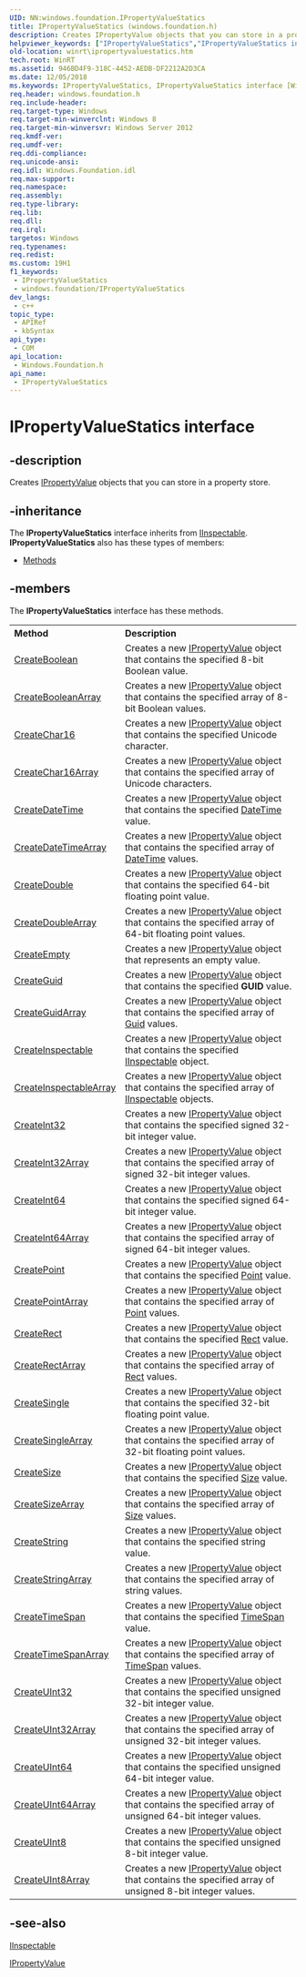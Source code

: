 ```yaml
---
UID: NN:windows.foundation.IPropertyValueStatics
title: IPropertyValueStatics (windows.foundation.h)
description: Creates IPropertyValue objects that you can store in a property store.
helpviewer_keywords: ["IPropertyValueStatics","IPropertyValueStatics interface [Windows Runtime]","IPropertyValueStatics interface [Windows Runtime]","described","windows/IPropertyValueStatics","winrt.ipropertyvaluefactory","winrt.ipropertyvaluestatics"]
old-location: winrt\ipropertyvaluestatics.htm
tech.root: WinRT
ms.assetid: 946BD4F9-318C-4452-AEDB-DF2212A2D3CA
ms.date: 12/05/2018
ms.keywords: IPropertyValueStatics, IPropertyValueStatics interface [Windows Runtime], IPropertyValueStatics interface [Windows Runtime],described, windows/IPropertyValueStatics, winrt.ipropertyvaluefactory, winrt.ipropertyvaluestatics
req.header: windows.foundation.h
req.include-header: 
req.target-type: Windows
req.target-min-winverclnt: Windows 8
req.target-min-winversvr: Windows Server 2012
req.kmdf-ver: 
req.umdf-ver: 
req.ddi-compliance: 
req.unicode-ansi: 
req.idl: Windows.Foundation.idl
req.max-support: 
req.namespace: 
req.assembly: 
req.type-library: 
req.lib: 
req.dll: 
req.irql: 
targetos: Windows
req.typenames: 
req.redist: 
ms.custom: 19H1
f1_keywords:
 - IPropertyValueStatics
 - windows.foundation/IPropertyValueStatics
dev_langs:
 - c++
topic_type:
 - APIRef
 - kbSyntax
api_type:
 - COM
api_location:
 - Windows.Foundation.h
api_name:
 - IPropertyValueStatics
---
```


# IPropertyValueStatics interface


## -description

Creates <a href="/windows/desktop/api/windows.foundation/nn-windows-foundation-ipropertyvalue">IPropertyValue</a> objects that you can store in a property store.

## -inheritance

The <b xmlns:loc="http://microsoft.com/wdcml/l10n">IPropertyValueStatics</b> interface inherits from <a href="/windows/desktop/api/inspectable/nn-inspectable-iinspectable">IInspectable</a>. <b>IPropertyValueStatics</b> also has these types of members:
<ul>
<li><a href="https://docs.microsoft.com/">Methods</a></li>
</ul>

## -members

The <b>IPropertyValueStatics</b> interface has these methods.
<table class="members" id="memberListMethods">
<tr>
<th align="left" width="37%">Method</th>
<th align="left" width="63%">Description</th>
</tr>
<tr data="declared;">
<td align="left" width="37%">
<a href="/windows/desktop/api/windows.foundation/nf-windows-foundation-ipropertyvaluestatics-createboolean">CreateBoolean</a>
</td>
<td align="left" width="63%">
Creates a new <a href="/windows/desktop/api/windows.foundation/nn-windows-foundation-ipropertyvalue">IPropertyValue</a> object that contains  the specified 8-bit Boolean value.

</td>
</tr>
<tr data="declared;">
<td align="left" width="37%">
<a href="/windows/desktop/api/windows.foundation/nf-windows-foundation-ipropertyvaluestatics-createbooleanarray">CreateBooleanArray</a>
</td>
<td align="left" width="63%">
Creates a new <a href="/windows/desktop/api/windows.foundation/nn-windows-foundation-ipropertyvalue">IPropertyValue</a> object that contains  the specified array of 8-bit Boolean values.

</td>
</tr>
<tr data="declared;">
<td align="left" width="37%">
<a href="/windows/desktop/api/windows.foundation/nf-windows-foundation-ipropertyvaluestatics-createchar16">CreateChar16</a>
</td>
<td align="left" width="63%">
Creates a new <a href="/windows/desktop/api/windows.foundation/nn-windows-foundation-ipropertyvalue">IPropertyValue</a> object that contains  the specified Unicode character.

</td>
</tr>
<tr data="declared;">
<td align="left" width="37%">
<a href="/windows/desktop/api/windows.foundation/nf-windows-foundation-ipropertyvaluestatics-createchar16array">CreateChar16Array</a>
</td>
<td align="left" width="63%">
Creates a new <a href="/windows/desktop/api/windows.foundation/nn-windows-foundation-ipropertyvalue">IPropertyValue</a> object that contains  the specified array of Unicode characters.

</td>
</tr>
<tr data="declared;">
<td align="left" width="37%">
<a href="/windows/desktop/api/windows.foundation/nf-windows-foundation-ipropertyvaluestatics-createdatetime">CreateDateTime</a>
</td>
<td align="left" width="63%">
Creates a new <a href="/windows/desktop/api/windows.foundation/nn-windows-foundation-ipropertyvalue">IPropertyValue</a> object that contains  the specified <a href="/windows/desktop/api/windows.foundation/ns-windows-foundation-datetime">DateTime</a> value.

</td>
</tr>
<tr data="declared;">
<td align="left" width="37%">
<a href="/windows/desktop/api/windows.foundation/nf-windows-foundation-ipropertyvaluestatics-createdatetimearray">CreateDateTimeArray</a>
</td>
<td align="left" width="63%">
Creates a new <a href="/windows/desktop/api/windows.foundation/nn-windows-foundation-ipropertyvalue">IPropertyValue</a> object that contains  the specified array of <a href="/windows/desktop/api/windows.foundation/ns-windows-foundation-datetime">DateTime</a> values.

</td>
</tr>
<tr data="declared;">
<td align="left" width="37%">
<a href="/windows/desktop/api/windows.foundation/nf-windows-foundation-ipropertyvaluestatics-createdouble">CreateDouble</a>
</td>
<td align="left" width="63%">
Creates a new <a href="/windows/desktop/api/windows.foundation/nn-windows-foundation-ipropertyvalue">IPropertyValue</a> object that contains  the specified 64-bit floating point value.

</td>
</tr>
<tr data="declared;">
<td align="left" width="37%">
<a href="/windows/desktop/api/windows.foundation/nf-windows-foundation-ipropertyvaluestatics-createdoublearray">CreateDoubleArray</a>
</td>
<td align="left" width="63%">
Creates a new <a href="/windows/desktop/api/windows.foundation/nn-windows-foundation-ipropertyvalue">IPropertyValue</a> object that contains  the specified array of 64-bit floating point values.

</td>
</tr>
<tr data="declared;">
<td align="left" width="37%">
<a href="/windows/desktop/api/windows.foundation/nf-windows-foundation-ipropertyvaluestatics-createempty">CreateEmpty</a>
</td>
<td align="left" width="63%">
Creates a new <a href="/windows/desktop/api/windows.foundation/nn-windows-foundation-ipropertyvalue">IPropertyValue</a> object that represents an empty value.

</td>
</tr>
<tr data="declared;">
<td align="left" width="37%">
<a href="/windows/desktop/api/windows.foundation/nf-windows-foundation-ipropertyvaluestatics-createguid">CreateGuid</a>
</td>
<td align="left" width="63%">
Creates a new <a href="/windows/desktop/api/windows.foundation/nn-windows-foundation-ipropertyvalue">IPropertyValue</a> object that contains  the specified <b>GUID</b> value.

</td>
</tr>
<tr data="declared;">
<td align="left" width="37%">
<a href="/windows/desktop/api/windows.foundation/nf-windows-foundation-ipropertyvaluestatics-createguidarray">CreateGuidArray</a>
</td>
<td align="left" width="63%">
Creates a new <a href="/windows/desktop/api/windows.foundation/nn-windows-foundation-ipropertyvalue">IPropertyValue</a> object that contains  the specified array of <a href="/dotnet/api/system.guid">Guid</a> values.

</td>
</tr>
<tr data="declared;">
<td align="left" width="37%">
<a href="/windows/desktop/api/windows.foundation/nf-windows-foundation-ipropertyvaluestatics-createinspectable">CreateInspectable</a>
</td>
<td align="left" width="63%">
Creates a new <a href="/windows/desktop/api/windows.foundation/nn-windows-foundation-ipropertyvalue">IPropertyValue</a> object that contains  the specified <a href="/windows/desktop/api/inspectable/nn-inspectable-iinspectable">IInspectable</a> object.

</td>
</tr>
<tr data="declared;">
<td align="left" width="37%">
<a href="/windows/desktop/api/windows.foundation/nf-windows-foundation-ipropertyvaluestatics-createinspectablearray">CreateInspectableArray</a>
</td>
<td align="left" width="63%">
Creates a new <a href="/windows/desktop/api/windows.foundation/nn-windows-foundation-ipropertyvalue">IPropertyValue</a> object that contains  the specified array of  <a href="/windows/desktop/api/inspectable/nn-inspectable-iinspectable">IInspectable</a> objects.

</td>
</tr>
<tr data="declared;">
<td align="left" width="37%">
<a href="/windows/desktop/api/windows.foundation/nf-windows-foundation-ipropertyvaluestatics-createint32">CreateInt32</a>
</td>
<td align="left" width="63%">
Creates a new <a href="/windows/desktop/api/windows.foundation/nn-windows-foundation-ipropertyvalue">IPropertyValue</a> object that contains  the specified signed 32-bit integer value.

</td>
</tr>
<tr data="declared;">
<td align="left" width="37%">
<a href="/windows/desktop/api/windows.foundation/nf-windows-foundation-ipropertyvaluestatics-createint32array">CreateInt32Array</a>
</td>
<td align="left" width="63%">
Creates a new <a href="/windows/desktop/api/windows.foundation/nn-windows-foundation-ipropertyvalue">IPropertyValue</a> object that contains  the specified array of signed 32-bit integer values.

</td>
</tr>
<tr data="declared;">
<td align="left" width="37%">
<a href="/windows/desktop/api/windows.foundation/nf-windows-foundation-ipropertyvaluestatics-createint64">CreateInt64</a>
</td>
<td align="left" width="63%">
Creates a new <a href="/windows/desktop/api/windows.foundation/nn-windows-foundation-ipropertyvalue">IPropertyValue</a> object that contains  the specified signed 64-bit integer value.

</td>
</tr>
<tr data="declared;">
<td align="left" width="37%">
<a href="/windows/desktop/api/windows.foundation/nf-windows-foundation-ipropertyvaluestatics-createint64array">CreateInt64Array</a>
</td>
<td align="left" width="63%">
Creates a new <a href="/windows/desktop/api/windows.foundation/nn-windows-foundation-ipropertyvalue">IPropertyValue</a> object that contains  the specified array of signed 64-bit integer values.

</td>
</tr>
<tr data="declared;">
<td align="left" width="37%">
<a href="/windows/desktop/api/windows.foundation/nf-windows-foundation-ipropertyvaluestatics-createpoint">CreatePoint</a>
</td>
<td align="left" width="63%">
Creates a new <a href="/windows/desktop/api/windows.foundation/nn-windows-foundation-ipropertyvalue">IPropertyValue</a> object that contains  the specified <a href="/windows/desktop/api/windows.foundation/ns-windows-foundation-point">Point</a> value.

</td>
</tr>
<tr data="declared;">
<td align="left" width="37%">
<a href="/windows/desktop/api/windows.foundation/nf-windows-foundation-ipropertyvaluestatics-createpointarray">CreatePointArray</a>
</td>
<td align="left" width="63%">
Creates a new <a href="/windows/desktop/api/windows.foundation/nn-windows-foundation-ipropertyvalue">IPropertyValue</a> object that contains  the specified array of <a href="/windows/desktop/api/windows.foundation/ns-windows-foundation-point">Point</a> values.

</td>
</tr>
<tr data="declared;">
<td align="left" width="37%">
<a href="/windows/desktop/api/windows.foundation/nf-windows-foundation-ipropertyvaluestatics-createrect">CreateRect</a>
</td>
<td align="left" width="63%">
Creates a new <a href="/windows/desktop/api/windows.foundation/nn-windows-foundation-ipropertyvalue">IPropertyValue</a> object that contains  the specified <a href="/windows/desktop/api/windows.foundation/ns-windows-foundation-rect">Rect</a> value.

</td>
</tr>
<tr data="declared;">
<td align="left" width="37%">
<a href="/windows/desktop/api/windows.foundation/nf-windows-foundation-ipropertyvaluestatics-createrectarray">CreateRectArray</a>
</td>
<td align="left" width="63%">
Creates a new <a href="/windows/desktop/api/windows.foundation/nn-windows-foundation-ipropertyvalue">IPropertyValue</a> object that contains  the specified array of <a href="/windows/desktop/api/windows.foundation/ns-windows-foundation-rect">Rect</a> values.

</td>
</tr>
<tr data="declared;">
<td align="left" width="37%">
<a href="/windows/desktop/api/windows.foundation/nf-windows-foundation-ipropertyvaluestatics-createsingle">CreateSingle</a>
</td>
<td align="left" width="63%">
Creates a new <a href="/windows/desktop/api/windows.foundation/nn-windows-foundation-ipropertyvalue">IPropertyValue</a> object that contains  the specified 32-bit floating point value.

</td>
</tr>
<tr data="declared;">
<td align="left" width="37%">
<a href="/windows/desktop/api/windows.foundation/nf-windows-foundation-ipropertyvaluestatics-createsinglearray">CreateSingleArray</a>
</td>
<td align="left" width="63%">
Creates a new <a href="/windows/desktop/api/windows.foundation/nn-windows-foundation-ipropertyvalue">IPropertyValue</a> object that contains  the specified array of 32-bit floating point values.

</td>
</tr>
<tr data="declared;">
<td align="left" width="37%">
<a href="/windows/desktop/api/windows.foundation/nf-windows-foundation-ipropertyvaluestatics-createsize">CreateSize</a>
</td>
<td align="left" width="63%">
Creates a new <a href="/windows/desktop/api/windows.foundation/nn-windows-foundation-ipropertyvalue">IPropertyValue</a> object that contains  the specified <a href="/windows/desktop/api/windows.foundation/ns-windows-foundation-size">Size</a> value.

</td>
</tr>
<tr data="declared;">
<td align="left" width="37%">
<a href="/windows/desktop/api/windows.foundation/nf-windows-foundation-ipropertyvaluestatics-createsizearray">CreateSizeArray</a>
</td>
<td align="left" width="63%">
Creates a new <a href="/windows/desktop/api/windows.foundation/nn-windows-foundation-ipropertyvalue">IPropertyValue</a> object that contains  the specified array of <a href="/windows/desktop/api/windows.foundation/ns-windows-foundation-size">Size</a> values.

</td>
</tr>
<tr data="declared;">
<td align="left" width="37%">
<a href="/windows/desktop/api/windows.foundation/nf-windows-foundation-ipropertyvaluestatics-createstring">CreateString</a>
</td>
<td align="left" width="63%">
Creates a new <a href="/windows/desktop/api/windows.foundation/nn-windows-foundation-ipropertyvalue">IPropertyValue</a> object that contains  the specified string value.

</td>
</tr>
<tr data="declared;">
<td align="left" width="37%">
<a href="/windows/desktop/api/windows.foundation/nf-windows-foundation-ipropertyvaluestatics-createstringarray">CreateStringArray</a>
</td>
<td align="left" width="63%">
Creates a new <a href="/windows/desktop/api/windows.foundation/nn-windows-foundation-ipropertyvalue">IPropertyValue</a> object that contains  the specified array of string values.

</td>
</tr>
<tr data="declared;">
<td align="left" width="37%">
<a href="/windows/desktop/api/windows.foundation/nf-windows-foundation-ipropertyvaluestatics-createtimespan">CreateTimeSpan</a>
</td>
<td align="left" width="63%">
Creates a new <a href="/windows/desktop/api/windows.foundation/nn-windows-foundation-ipropertyvalue">IPropertyValue</a> object that contains  the specified <a href="/windows/desktop/api/windows.foundation/ns-windows-foundation-timespan">TimeSpan</a> value.

</td>
</tr>
<tr data="declared;">
<td align="left" width="37%">
<a href="/windows/desktop/api/windows.foundation/nf-windows-foundation-ipropertyvaluestatics-createtimespanarray">CreateTimeSpanArray</a>
</td>
<td align="left" width="63%">
Creates a new <a href="/windows/desktop/api/windows.foundation/nn-windows-foundation-ipropertyvalue">IPropertyValue</a> object that contains  the specified array of <a href="/windows/desktop/api/windows.foundation/ns-windows-foundation-timespan">TimeSpan</a> values.

</td>
</tr>
<tr data="declared;">
<td align="left" width="37%">
<a href="/windows/desktop/api/windows.foundation/nf-windows-foundation-ipropertyvaluestatics-createuint32">CreateUInt32</a>
</td>
<td align="left" width="63%">
Creates a new <a href="/windows/desktop/api/windows.foundation/nn-windows-foundation-ipropertyvalue">IPropertyValue</a> object that contains  the specified unsigned 32-bit integer value.

</td>
</tr>
<tr data="declared;">
<td align="left" width="37%">
<a href="/windows/desktop/api/windows.foundation/nf-windows-foundation-ipropertyvaluestatics-createuint32array">CreateUInt32Array</a>
</td>
<td align="left" width="63%">
Creates a new <a href="/windows/desktop/api/windows.foundation/nn-windows-foundation-ipropertyvalue">IPropertyValue</a> object that contains  the specified array of unsigned 32-bit integer values.

</td>
</tr>
<tr data="declared;">
<td align="left" width="37%">
<a href="/windows/desktop/api/windows.foundation/nf-windows-foundation-ipropertyvaluestatics-createuint64">CreateUInt64</a>
</td>
<td align="left" width="63%">
Creates a new <a href="/windows/desktop/api/windows.foundation/nn-windows-foundation-ipropertyvalue">IPropertyValue</a> object that contains  the specified unsigned 64-bit integer value.

</td>
</tr>
<tr data="declared;">
<td align="left" width="37%">
<a href="/windows/desktop/api/windows.foundation/nf-windows-foundation-ipropertyvaluestatics-createuint64array">CreateUInt64Array</a>
</td>
<td align="left" width="63%">
Creates a new <a href="/windows/desktop/api/windows.foundation/nn-windows-foundation-ipropertyvalue">IPropertyValue</a> object that contains  the specified array of unsigned 64-bit integer values.

</td>
</tr>
<tr data="declared;">
<td align="left" width="37%">
<a href="/windows/desktop/api/windows.foundation/nf-windows-foundation-ipropertyvaluestatics-createuint8">CreateUInt8</a>
</td>
<td align="left" width="63%">
Creates a new <a href="/windows/desktop/api/windows.foundation/nn-windows-foundation-ipropertyvalue">IPropertyValue</a> object that contains  the specified unsigned 8-bit integer value.

</td>
</tr>
<tr data="declared;">
<td align="left" width="37%">
<a href="/windows/desktop/api/windows.foundation/nf-windows-foundation-ipropertyvaluestatics-createuint8array">CreateUInt8Array</a>
</td>
<td align="left" width="63%">
Creates a new <a href="/windows/desktop/api/windows.foundation/nn-windows-foundation-ipropertyvalue">IPropertyValue</a> object that contains  the specified array of unsigned 8-bit integer values.

</td>
</tr>
</table>

## -see-also

<a href="/windows/desktop/api/inspectable/nn-inspectable-iinspectable">IInspectable</a>



<a href="/windows/desktop/api/windows.foundation/nn-windows-foundation-ipropertyvalue">IPropertyValue</a>